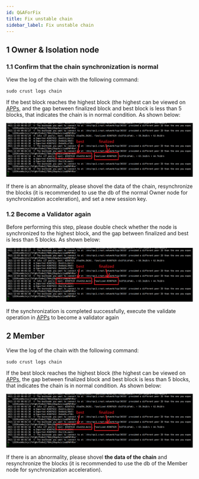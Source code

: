 ```yaml
---
id: Q&AForFix
title: Fix unstable chain
sidebar_label: Fix unstable chain
---
```


## 1 Owner & Isolation node

### 1.1 Confirm that the chain synchronization is normal

View the log of the chain with the following command:

```shell
sudo crust logs chain
```

If the best block reaches the highest block (the highest can be viewed on [APPs](https://apps.crust.network/?rpc=wss%3A%2F%2Frpc.crust.network#/explorer), and the gap between  finalized block and best block is less than 5 blocks, that indicates the chain is in normal condition. As shown below:

![pic](assets/qa/check_top.png)

If there is an abnormality, please shovel the data of the chain, resynchronize the blocks (it is recommended to use the db of the normal Owner node for synchronization acceleration), and set a new session key.

### 1.2 Become a Validator again

Before performing this step, please double check whether the node is synchronized to the highest block, and the gap between finalized and best is less than 5 blocks. As shown below:

![pic](assets/qa/check_top.png)

If the synchronization is completed successfully, execute the validate operation in [APPs](https://apps.crust.network/?rpc=wss%3A%2F%2Frpc.crust.network#/staking/actions) to become a validator again

## 2 Member

View the log of the chain with the following command:

```shell
sudo crust logs chain
```

If the best block reaches the highest block (the highest can be viewed on [APPs](https://apps.crust.network/?rpc=wss%3A%2F%2Frpc.crust.network#/explorer), the gap between  finalized block and best block is less than 5 blocks, that indicates the chain is in normal condition. As shown below:

![pic](assets/qa/check_top.png)

If there is an abnormality, please shovel **the data of the chain** and resynchronize the blocks (it is recommended to use the db of the Member node for synchronization acceleration).
